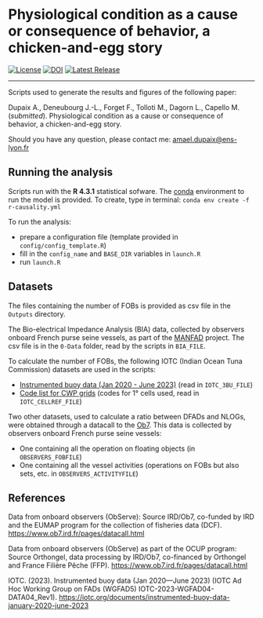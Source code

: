 # Physiological condition as a cause or consequence of behavior, a chicken-and-egg story


[![License](https://img.shields.io/github/license/adupaix/Test_causality_with_BIA)](https://github.com/adupaix/Test_causality_with_BIA/blob/master/LICENSE)
[![DOI](https://zenodo.org/badge/710848069.svg)](https://zenodo.org/doi/10.5281/zenodo.10711575)
[![Latest Release](https://img.shields.io/github/release/adupaix/Test_causality_with_BIA)](https://github.com/adupaix/Test_causality_with_BIA/releases)

---

Scripts used to generate the results and figures of the following paper:

Dupaix A., Deneubourg J.-L., Forget F., Tolloti M., Dagorn L., Capello M. (*submitted*). Physiological condition as a cause or consequence of behavior, a chicken-and-egg story.

Should you have any question, please contact me: amael.dupaix@ens-lyon.fr

## Running the analysis

Scripts run with the __R 4.3.1__ statistical sofware.
The [conda](https://docs.conda.io/projects/conda/en/latest/) environment to run the model is provided. To create, type in terminal: `conda env create -f r-causality.yml`

To run the analysis:
- prepare a configuration file (template provided in `config/config_template.R`)
- fill in the `config_name` and `BASE_DIR` variables in `launch.R`
- run `launch.R`

## Datasets

The files containing the number of FOBs is provided as csv file in the `Outputs` directory.

The Bio-electrical Impedance Analysis (BIA) data, collected by observers onboard French purse seine vessels, as part of the [MANFAD](https://manfad-project.com/en/) project. The csv file is in the `0-Data` folder, read by the scripts in `BIA_FILE`.

To calculate the number of FOBs, the following IOTC (Indian Ocean Tuna Commission) datasets are used in the scripts:
- [Instrumented buoy data (Jan 2020 - June 2023)](https://iotc.org/documents/instrumented-buoy-data-january-2020-june-2023) (read in `IOTC_3BU_FILE`)
- [Code list for CWP grids](https://iotc.org/WGFAD/03/Data/00-CWP) (codes for 1° cells used, read in `IOTC_CELLREF_FILE`)

Two other datasets, used to calculate a ratio between DFADs and NLOGs, were obtained through a datacall to the [Ob7](https://www.ob7.ird.fr/en/pages/datacall.html). This data is collected by observers onboard French purse seine vessels:
- One containing all the operation on floating objects (in `OBSERVERS_FOBFILE`)
- One containing all the vessel activities (operations on FOBs but also sets, etc. in `OBSERVERS_ACTIVITYFILE`)

## References

Data from onboard observers (ObServe): Source IRD/Ob7, co-funded by IRD and the EUMAP program for the collection of fisheries data (DCF). https://www.ob7.ird.fr/pages/datacall.html

Data from onboard observers (ObServe) as part of the OCUP program: Source Orthongel, data processing by IRD/Ob7, co-financed by Orthongel and France Filière Pêche (FFP). https://www.ob7.ird.fr/pages/datacall.html

IOTC. (2023). Instrumented buoy data (Jan 2020—June 2023) (IOTC Ad Hoc Working Group on FADs (WGFAD5) IOTC-2023-WGFAD04-DATA04_Rev1). https://iotc.org/documents/instrumented-buoy-data-january-2020-june-2023
